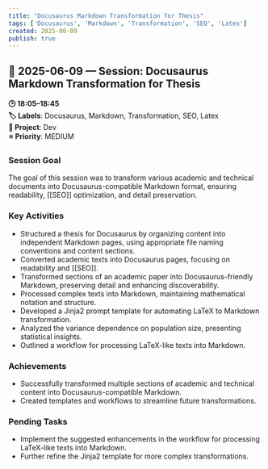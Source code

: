 ```yaml
---
title: "Docusaurus Markdown Transformation for Thesis"
tags: ['Docusaurus', 'Markdown', 'Transformation', 'SEO', 'Latex']
created: 2025-06-09
publish: true
---
```


## 📅 2025-06-09 — Session: Docusaurus Markdown Transformation for Thesis

**🕒 18:05–18:45**  
**🏷️ Labels**: Docusaurus, Markdown, Transformation, SEO, Latex  
**📂 Project**: Dev  
**⭐ Priority**: MEDIUM  


### Session Goal
The goal of this session was to transform various academic and technical documents into Docusaurus-compatible Markdown format, ensuring readability, [[SEO]] optimization, and detail preservation.

### Key Activities
- Structured a thesis for Docusaurus by organizing content into independent Markdown pages, using appropriate file naming conventions and content sections.
- Converted academic texts into Docusaurus pages, focusing on readability and [[SEO]].
- Transformed sections of an academic paper into Docusaurus-friendly Markdown, preserving detail and enhancing discoverability.
- Processed complex texts into Markdown, maintaining mathematical notation and structure.
- Developed a Jinja2 prompt template for automating LaTeX to Markdown transformation.
- Analyzed the variance dependence on population size, presenting statistical insights.
- Outlined a workflow for processing LaTeX-like texts into Markdown.

### Achievements
- Successfully transformed multiple sections of academic and technical content into Docusaurus-compatible Markdown.
- Created templates and workflows to streamline future transformations.

### Pending Tasks
- Implement the suggested enhancements in the workflow for processing LaTeX-like texts into Markdown.
- Further refine the Jinja2 template for more complex transformations.
